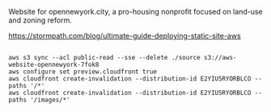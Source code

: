 Website for opennewyork.city, a pro-housing nonprofit focused on land-use and zoning reform.

https://stormpath.com/blog/ultimate-guide-deploying-static-site-aws
<pre><code>
aws s3 sync --acl public-read --sse --delete ./source s3://aws-website-opennewyork-7fok8
aws configure set preview.cloudfront true
aws cloudfront create-invalidation --distribution-id E2YIU5RYORBLCO --paths '/*'
aws cloudfront create-invalidation --distribution-id E2YIU5RYORBLCO --paths '/images/*'
</code></pre>
